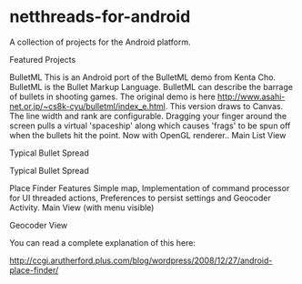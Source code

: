 # netthreads-for-android
A collection of projects for the Android platform.

Featured Projects

BulletML
This is an Android port of the BulletML demo from Kenta Cho. BulletML is the Bullet Markup Language. BulletML can describe the barrage of bullets in shooting games. The original demo is here http://www.asahi-net.or.jp/~cs8k-cyu/bulletml/index_e.html. This version draws to Canvas. The line width and rank are configurable. Dragging your finger around the screen pulls a virtual 'spaceship' along which causes 'frags' to be spun off when the bullets hit the point. Now with OpenGL renderer..
Main List View


Typical Bullet Spread


Typical Bullet Spread


Place Finder
Features Simple map, Implementation of command processor for UI threaded actions, Preferences to persist settings and Geocoder Activity.
Main View (with menu visible)


Geocoder View


You can read a complete explanation of this here:

http://ccgi.arutherford.plus.com/blog/wordpress/2008/12/27/android-place-finder/

